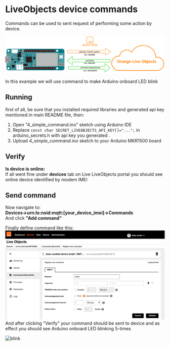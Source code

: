 # LiveObjects device commands

Commands can be used to sent request of performing some action by device.

![diagram](img/command_diagram.png)

In this example we will use command to make Arduino onboard LED blink


## Running
first of all, be sure that you installed required libraries and generated api key mentioned in main README file, then:
1. Open "4_simple_command.ino" sketch using Arduino IDE
2. Replace ```const char SECRET_LIVEOBJECTS_API_KEY[]="...";``` in arduino_secrets.h with api key you generated .
3. Upload *4_simple_command.ino* sketch to your Arduino MKR1500 board

## Verify
**Is device is online:**<br>
If all went fine under **devices** tab on Live LiveObjects portal you should see online device identified by modem IMEI

## Send command
Now navigate to:<br>
**Devices->urn:lo:nsid:mqtt:[your_device_imei]->Commands** <br>
And click **"Add command"**<br>

Finally define command like this:
![diagram](img/command_send.png)
And after clicking "Verify" your command should be sent to device and as effect you should see Arduino onboard LED blinking 5-times

![blink](img/blinkCommand.gif)
